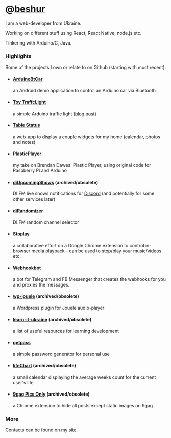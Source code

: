 # @[beshur](https://github.com/beshur/)

I am a web-developer from Ukraine.

Working on different stuff using React, React Native, node.js etc.

Tinkering with Arduino/C, Java.

### Highlights

Some of the projects I own or relate to on Github (starting with most recent):

- #### [ArduinoBtCar](https://github.com/beshur/arduinoBtCar)
    an Android demo application to control an Arduino car via Bluetooth
- #### [Toy TraffcLight](https://github.com/beshur/TraffcLight)
    a simple Arduino traffic light ([blog post](https://buznik.net/blog/all/traffic-light-with-arduino-and-lego-duplo/))
- #### [Table Status](https://github.com/beshur/TableStatusWeb)
    a web-app to display a couple widgets for my home (calendar, photos and notes)
- #### [PlasticPlayer](https://github.com/beshur/PlasticPlayer)
    my take on Brendan Dawes' Plastic Player, using original code for Raspberry Pi and Arduino
- #### [diUpcomingShows](https://github.com/beshur/diUpcomingShows) (archived/obsolete)
    DI.FM live shows notifications for [Discord](https://di.fm/discord) (and potentially for some other services later)
- #### [diRandomizer](https://beshur.github.io/diRandomizer)
    DI.FM random channel selector
- #### [Stoplay](http://stoplay.github.io/)
    a collaborative effort on a Google Chrome extension to control in-browser media playback - can be used to stop/play your music/videos etc.
- #### [Webhookbot](https://beshur.github.io/webhookbot)
    a bot for Telegram and FB Messenger that creates the webhooks for you and proxies the messages.
- #### [wp-jouele](https://github.com/beshur/wp-jouele) (archived/obsolete)
    a Wordpress plugin for Jouele audio-player
- #### [learn-it-ukraine](https://beshur.github.io/learn-it-ukraine/) (archived/obsolete)
    a list of useful resources for learning development
- #### [getpass](https://beshur.github.io/getpass/)
    a simple password generator for personal use
- #### [lifeChart](http://beshur.github.io/lifeChart/) (archived/obsolete)
    a small calendar displaying the average weeks count for the current user's life
- #### [9gag Pics Only](https://beshur.github.io/9gag-pics-only/) (archived/obsolete)
    a Chrome extension to hide all posts except static images on 9gag

### More

Contacts can be found on [my site](https://buznik.net/).


